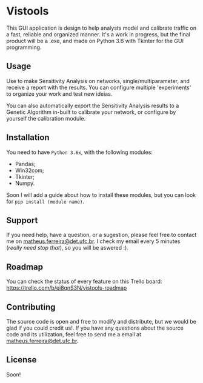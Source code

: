 # Vistools

This GUI application is design to help analysts model and calibrate traffic on a fast, reliable and organized manner.
It's a work in progress, but the final product will be a .exe, and made on Python 3.6 with Tkinter for the GUI programming.

## Usage

Use to make Sensitivity Analysis on networks, single/multiparameter, and receive a report with the results. You can configure multiple 'experiments' to organize your work and test new ideias.

You can also automatically export the Sensitivity Analysis results to a Genetic Algorithm in-built to calibrate your network, or configure by yourself the calibration module.

## Installation
You need to have `Python 3.6x`, with the following modules:
- Pandas;
- Win32com;
- Tkinter;
- Numpy.

Soon I will add a guide about how to install these modules, but you can look for `pip install (module name)`.


## Support
If you need help, have a question, or a sugestion, please feel free to contact me on matheus.ferreira@det.ufc.br. I check my email every 5 minutes (_really need stop that_), so you will be aswered :).


## Roadmap
You can check the status of every feature on this Trello board:
https://trello.com/b/ei8qnS3N/vistools-roadmap

## Contributing

The source code is open and free to modify and distribute, but we would be glad if you could credit us!. If you have any questions about the source code and its utilization, feel free to send me a email at matheus.ferreira@det.ufc.br.

## License
Soon!
